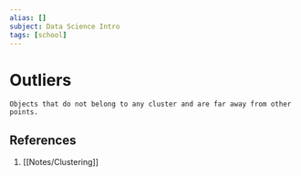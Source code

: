 ```yaml
---
alias: []
subject: Data Science Intro
tags: [school]
---
```

# Outliers


```ad-note
Objects that do not belong to any cluster and are far away from other points.
```

## References
1. [[Notes/Clustering]]